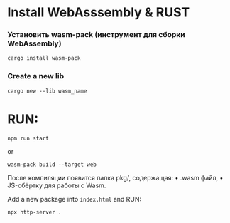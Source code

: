 # Install WebAsssembly & RUST

### Установить wasm-pack (инструмент для сборки WebAssembly)
`cargo install wasm-pack`


### Create a new lib

`cargo new --lib wasm_name`


# RUN:

`npm run start`

or

`wasm-pack build --target web`

После компиляции появится папка pkg/, содержащая:
•	.wasm файл,
•	JS-обёртку для работы с Wasm.


Add a new package into `index.html` and RUN:

`npx http-server .`


